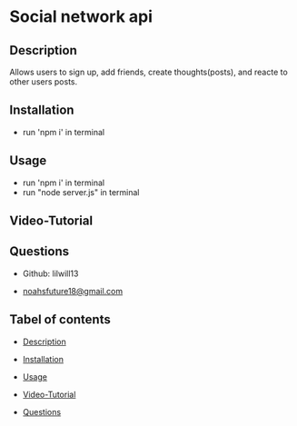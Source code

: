 # Social network api
## Description
Allows users to sign up, add friends, create thoughts(posts), and reacte to other users posts.

## Installation
- run 'npm i' in terminal

## Usage
- run 'npm i' in terminal
- run "node server.js" in terminal

## Video-Tutorial

## Questions 

- Github: lilwill13

- noahsfuture18@gmail.com

## Tabel of contents

- [Description](#description)

- [Installation](#installation)

- [Usage](#usage)

- [Video-Tutorial](#video-tutorial)

- [Questions](#questions)